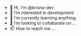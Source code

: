 - 👋 Hi, I’m @krisna-dev
- 👀 I’m interested in development
- 🌱 I’m currently learning anything
- 💞️ I’m looking to collaborate on ...
- 📫 How to reach me ...

<!---
krisna-dev/krisna-dev is a ✨ special ✨ repository because its `README.md` (this file) appears on your GitHub profile.
You can click the Preview link to take a look at your changes.
--->
